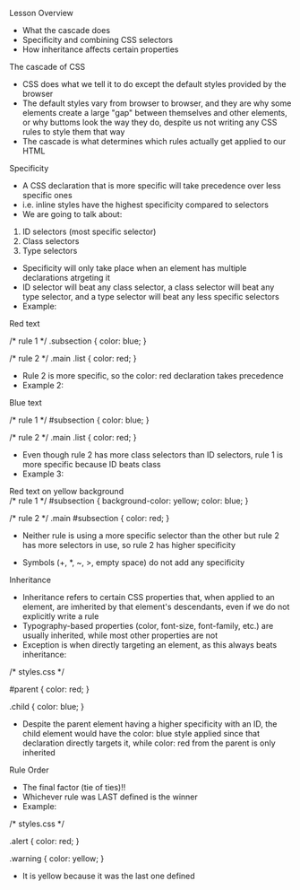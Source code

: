 Lesson Overview
 * What the cascade does
 * Specificity and combining CSS selectors
 * How inheritance affects certain properties

The cascade of CSS
 - CSS does what we tell it to do except the default styles provided by the browser
  - The default styles vary from browser to browser, and they are why some elements create a large "gap" between themselves and other elements, or why buttoms look the way they do, despite us not writing any CSS rules to style them that way
 - The cascade is what determines which rules actually get applied to our HTML

 Specificity
  - A CSS declaration that is more specific will take precedence over less specific ones
   - i.e. inline styles have the highest specificity compared to selectors
  - We are going to talk about:
   1. ID selectors (most specific selector)
   2. Class selectors
   3. Type selectors
  - Specificity will only take place when an element has multiple declarations atrgeting it
   - ID selector will beat any class selector, a class selector will beat any type selector, and a type selector will beat any less specific selectors
  - Example:

  <!-- index.html -->

  <div class="main">
    <div class="list subsection">Red text</div>
  </div>

  /* rule 1 */
  .subsection {
    color: blue;
  }

  /* rule 2 */
  .main .list {
  color: red;
  }

  - Rule 2 is more specific, so the color: red declaration takes precedence
  - Example 2:

  <!-- index.html -->

  <div class="main">
    <div class="list" id="subsection">Blue text</div>
  </div>
  
  /* rule 1 */
  #subsection {
    color: blue;
  }

  /* rule 2 */
  .main .list {
    color: red;
  }

  - Even though rule 2 has more class selectors than ID selectors, rule 1 is more specific because ID beats class
  - Example 3:

  <!-- index.html -->

<div class="main">
  <div class="list" id="subsection">Red text on yellow background</div>
  </div>
  /* rule 1 */
  #subsection {
    background-color: yellow;
    color: blue;
  }

  /* rule 2 */
  .main #subsection {
   color: red;
  }
  - Neither rule is using a more specific selector than the other but rule 2 has more selectors in use, so rule 2 has higher specificity

  - Symbols (+, *, ~, >, empty space) do not add any specificity

 Inheritance
  - Inheritance refers to certain CSS properties that, when applied to an element, are imherited by that element's descendants, even if we do not explicitly write a rule
  - Typography-based properties (color, font-size, font-family, etc.) are usually inherited, while most other properties are not
  - Exception is when directly targeting an element, as this always beats inheritance:
   <!-- index.html -->

   <div id="parent">
     <div class="child"></div>
   </div>
   /* styles.css */

   #parent {
     color: red;
   }

   .child {
     color: blue;
   }

   - Despite the parent element having a higher specificity with an ID, the child element would have the color: blue style applied since that declaration directly targets it, while color: red from the parent is only inherited

 Rule Order
  - The final factor (tie of ties)!!
  - Whichever rule was LAST defined is the winner
  - Example:

   /* styles.css */

   .alert {
     color: red;
   }

   .warning {
     color: yellow;
   }
  - It is yellow because it was the last one defined